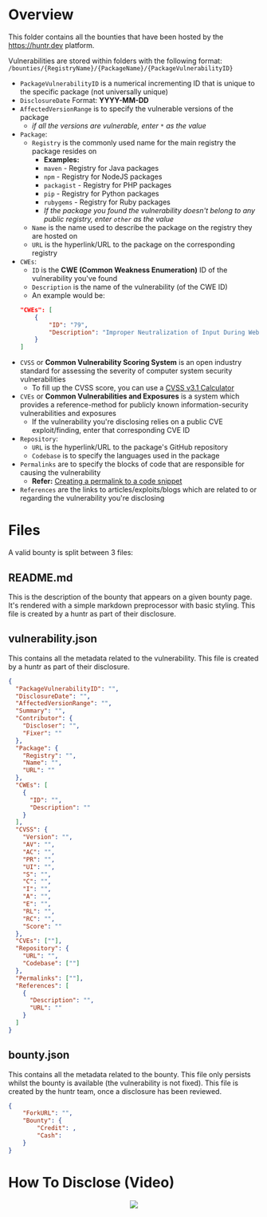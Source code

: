 # Overview 

This folder contains all the bounties that have been hosted by the https://huntr.dev platform.

Vulnerabilities are stored within folders with the following format:
`/bounties/{RegistryName}/{PackageName}/{PackageVulnerabilityID}`

- `PackageVulnerabilityID` is a numerical incrementing ID that is unique to the specific package (not universally unique)
- `DisclosureDate` Format: **YYYY-MM-DD**
- `AffectedVersionRange` is to specify the vulnerable versions of the package
  - _if all the versions are vulnerable, enter `*` as the value_
- `Package`:
  - `Registry` is the commonly used name for the main registry the package resides on
    - **Examples:**
    - `maven` - Registry for Java packages
    - `npm` - Registry for NodeJS packages
    - `packagist` - Registry for PHP packages
    - `pip` - Registry for Python packages
    - `rubygems` - Registry for Ruby packages
    - _If the package you found the vulnerability doesn't belong to any public registry, enter `other` as the value_
  - `Name` is the name used to describe the package on the registry they are hosted on
  - `URL` is the hyperlink/URL to the package on the corresponding registry
- `CWEs`:
  - `ID` is the **CWE (Common Weakness Enumeration)** ID of the vulnerability you've found
  - `Description` is the name of the vulnerability (of the CWE ID)
  - An example would be:
  ```json
  "CWEs": [
      {
          "ID": "79",
          "Description": "Improper Neutralization of Input During Web Page Generation ('Cross-site Scripting')"
      }
  ]
  ```
- `CVSS` or **Common Vulnerability Scoring System** is an open industry standard for assessing the severity of computer system security vulnerabilities
  - To fill up the CVSS score, you can use a [CVSS v3.1 Calculator](https://www.first.org/cvss/calculator/3.1)
- `CVEs` or **Common Vulnerabilities and Exposures** is a system which provides a reference-method for publicly known information-security vulnerabilities and exposures
  - If the vulnerability you're disclosing relies on a public CVE exploit/finding, enter that corresponding CVE ID
- `Repository`:
  - `URL` is the hyperlink/URL to the package's GitHub repository
  - `Codebase` is to specify the languages used in the package
- `Permalinks` are to specify the blocks of code that are responsible for causing the vulnerability
  - **Refer:** [Creating a permalink to a code snippet](https://docs.github.com/en/github/managing-your-work-on-github/creating-a-permanent-link-to-a-code-snippet)
- `References` are the links to articles/exploits/blogs which are related to or regarding the vulnerability you're disclosing

# Files

A valid bounty is split between 3 files: 

## README.md

This is the description of the bounty that appears on a given bounty page. It's rendered with a simple markdown preprocessor with basic styling. This file is created by a huntr as part of their disclosure.

## vulnerability.json

This contains all the metadata related to the vulnerability. This file is created by a huntr as part of their disclosure.

```json
{
  "PackageVulnerabilityID": "",
  "DisclosureDate": "",
  "AffectedVersionRange": "",
  "Summary": "",
  "Contributor": {
    "Discloser": "",
    "Fixer": ""
  },
  "Package": {
    "Registry": "",
    "Name": "",
    "URL": ""
  },
  "CWEs": [
    {
      "ID": "",
      "Description": ""
    }
  ],
  "CVSS": {
    "Version": "",
    "AV": "",
    "AC": "",
    "PR": "",
    "UI": "",
    "S": "",
    "C": "",
    "I": "",
    "A": "",
    "E": "",
    "RL": "",
    "RC": "",
    "Score": ""
  },
  "CVEs": [""],
  "Repository": {
    "URL": "",
    "Codebase": [""]
  },
  "Permalinks": [""],
  "References": [
    {
      "Description": "",
      "URL": ""
    }
  ]
}
```

## bounty.json

This contains all the metadata related to the bounty. This file only persists whilst the bounty is available (the vulnerability is not fixed). This file is created by the huntr team, once a disclosure has been reviewed.

```json
{
    "ForkURL": "",
    "Bounty": {
        "Credit": ,
        "Cash":
    }
}
```

# How To Disclose (Video)

<p align="center">
  <a href="https://www.youtube.com/watch?v=KBB5YtU84F8" title="Click to watch the Instruction Video"><img src="https://img.youtube.com/vi/KBB5YtU84F8/0.jpg"></a>
</p>

